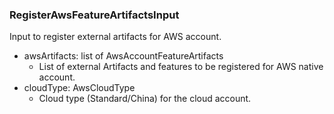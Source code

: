 ### RegisterAwsFeatureArtifactsInput
Input to register external artifacts for AWS account.

- awsArtifacts: list of AwsAccountFeatureArtifacts
  - List of external Artifacts and features to be registered for AWS native account.
- cloudType: AwsCloudType
  - Cloud type (Standard/China) for the cloud account.
